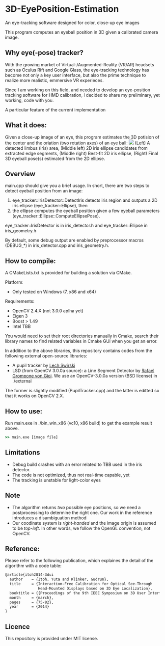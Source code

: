 3D-EyePosition-Estimation
=========================

An eye-tracking software designed for  color, close-up eye images

This program computes an eyeball position in 3D given a calibrated camera image.

## Why eye(-pose) tracker?
With the growing market of Virtual-/Augmented-Reality (VR/AR) headsets such as Oculus Rift and Google Glass, 
the eye-tracking technology has become not only a key user interface, but also the prime technique to realize more realistic, emmersive VR experieces.

Since I am working on this field, and needed to develop an eye-position tracking software for HMD calibration, 
I decided to share my preliminary, yet working, code with you.

A particular feature of the current implementation

## What it does:
Given a close-up image of an eye, this program estimates 
the 3D potision of the center and the oriation (two rotation axes) of an eye ball:
![](https://cloud.githubusercontent.com/assets/7195124/5328538/902631b8-7d83-11e4-95bf-192203a4115c.png)
(Left) A detected limbus (iris) area, (Middle left) 2D iris ellipse candidates from extracted edge segments, (Middle right) Best-fit 2D iris ellipse, (Right) Final 3D eyeball pose(s) estimated from the 2D ellipse.

## Overview
 main.cpp should give you a brief usage.
 In short, there are two steps to detect eyeball position from an image:
 1. eye_tracker::IrisDetector::DetectIris detects iris region and outputs a 2D iris ellipse (eye_tracker::Ellipse), then
 2. the ellipse computes the eyeball position given a few eyeball parameters (eye_tracker::Ellipse::ComputeEllipsePose).
 
 eye_tracker::IrisDetector is in iris_detector.h and eye_tracker::Ellipse in iris_geometry.h

 By default, some debug output are enabled by preprocessor macros (DEBUG_*) in iris_detector.cpp and iris_geometry.h.

## How to compile:
A CMakeLists.txt is provided for building a solution via CMake.
 
Platform:
 - Only tested on Windows (7, x86 and x64)
 
Requirements:
 - OpenCV 2.4.X (not 3.0.0 aplha yet)
 - Eigen 3
 - Boost > 1.49
 - Intel TBB

You would need to set their root directories manually in Cmake, search their library names to find related variables in Cmake GUI when you get an error.

 In addition to the above libraries, this repository contains codes from the following external open-source libraries:
 - A pupil tracker by <a href="http://www.cl.cam.ac.uk/research/rainbow/projects/pupiltracking/">Lech Swirski</a>
 - LSD (from OpenCV 3.0.0a source): a Line Segment Detector by <a href="http://www.ipol.im/pub/art/2012/gjmr-lsd/">Rafael Grompone von Gioi</a>. We use an OpenCV-3.0.0a version (BSD license)
 in ./external

The former is slightly modified (PupilTracker.cpp) and the latter is editted so that it works on OpenCV 2.X.
 
## How to use:
 Run main.exe in ./bin_win_x86 (vc10, x86 build) to get the example result above.
```cmd
>> main.exe [image file]
```

## Limitations
- Debug build crashes with an error related to TBB used in the iris detector.
- The code is not optimized, thus not real-time capable, yet
- The tracking is unstable for light-color eyes

## Note
- The algorithm returns *two* possible eye positions, so we need a postprocessing to determine the right one. Our work in the reference introduces a disambiguation method
- Our coodinate system is *right-handed* and the image origin is assumed to be *top-left*. In other words, we follow the OpenGL convention, not OpenCV.


## Reference:
Please refer to the following publication, which explaines the detail of the algorithm with a code table:
```latex
@article{itoh2014-3dui
  author    = {Itoh, Yuta and Klinker, Gudrun},
  title     = {Interaction-Free Calibration for Optical See-Through 
               Head-Mounted Displays based on 3D Eye Localization},
  booktitle = {{Proceedings of the 9th IEEE Symposium on 3D User Interfaces (3D UI)}},
  month     = {march},
  pages     = {75-82},
  year      = {2014}
}
```

## Licence
This repository is provided under MIT license.
